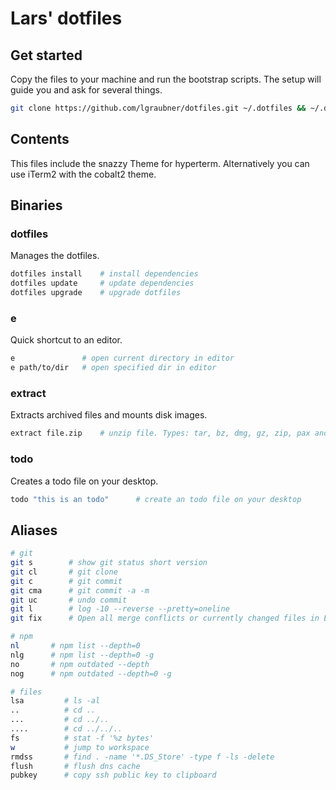 # Lars' dotfiles

## Get started

Copy the files to your machine and run the bootstrap scripts. The setup will guide you and ask for several things.

```bash
git clone https://github.com/lgraubner/dotfiles.git ~/.dotfiles && ~/.dotfiles/setup
```

## Contents

This files include the snazzy Theme for hyperterm. Alternatively you can use iTerm2 with the cobalt2 theme.

## Binaries

### dotfiles

Manages the dotfiles.

```bash
dotfiles install    # install dependencies
dotfiles update     # update dependencies
dotfiles upgrade    # upgrade dotfiles
```

### e

Quick shortcut to an editor.

```bash
e               # open current directory in editor
e path/to/dir   # open specified dir in editor
```

### extract

Extracts archived files and mounts disk images.

```bash
extract file.zip    # unzip file. Types: tar, bz, dmg, gz, zip, pax and more
```

### todo

Creates a todo file on your desktop.

```bash
todo "this is an todo"      # create an todo file on your desktop
```

## Aliases

```bash
# git
git s        # show git status short version
git cl       # git clone
git c        # git commit
git cma      # git commit -a -m
git uc       # undo commit
git l        # log -10 --reverse --pretty=oneline
git fix      # Open all merge conflicts or currently changed files in Editor

# npm
nl       # npm list --depth=0
nlg      # npm list --depth=0 -g
no       # npm outdated --depth
nog      # npm outdated --depth=0 -g

# files
lsa         # ls -al
..          # cd ..
...         # cd ../..
....        # cd ../../..
fs          # stat -f '%z bytes'
w           # jump to workspace
rmdss       # find . -name '*.DS_Store' -type f -ls -delete
flush       # flush dns cache
pubkey      # copy ssh public key to clipboard
```
